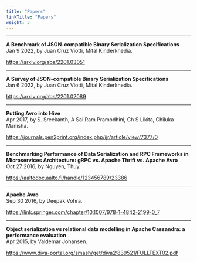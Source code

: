 ```yaml
---
title: "Papers"
linkTitle: "Papers"
weight: 3
---
```


<!--

 Licensed to the Apache Software Foundation (ASF) under one
 or more contributor license agreements.  See the NOTICE file
 distributed with this work for additional information
 regarding copyright ownership.  The ASF licenses this file
 to you under the Apache License, Version 2.0 (the
 "License"); you may not use this file except in compliance
 with the License.  You may obtain a copy of the License at

   https://www.apache.org/licenses/LICENSE-2.0

 Unless required by applicable law or agreed to in writing,
 software distributed under the License is distributed on an
 "AS IS" BASIS, WITHOUT WARRANTIES OR CONDITIONS OF ANY
 KIND, either express or implied.  See the License for the
 specific language governing permissions and limitations
 under the License.

--> 
** **

**A Benchmark of JSON-compatible Binary Serialization Specifications**   
Jan 9 2022, by Juan Cruz Viotti, Mital Kinderkhedia.

https://arxiv.org/abs/2201.03051

** **

**A Survey of JSON-compatible Binary Serialization Specifications**   
Jan 6 2022, by Juan Cruz Viotti, Mital Kinderkhedia.

https://arxiv.org/abs/2201.02089

** **

**Putting Avro into Hive**   
Apr 2017, by S. Sreekanth, A Sai Ram Pramodhini, Ch S Likita, Chiluka Manisha.

https://journals.pen2print.org/index.php/ijr/article/view/7377/0


** **

**Benchmarking Performance of Data Serialization and RPC Frameworks in Microservices Architecture: gRPC vs. Apache Thrift vs. Apache Avro**   
Oct 27 2016, by Nguyen, Thuy.

https://aaltodoc.aalto.fi/handle/123456789/23386

** ** 

**Apache Avro**    
Sep 30 2016, by Deepak Vohra.

https://link.springer.com/chapter/10.1007/978-1-4842-2199-0_7

** **


**Object serialization vs relational data modelling in Apache Cassandra: a performance evaluation**    
Apr 2015, by Valdemar Johansen.

https://www.diva-portal.org/smash/get/diva2:839521/FULLTEXT02.pdf




